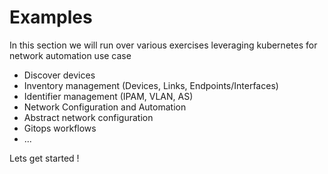 # Examples

In this section we will run over various exercises leveraging kubernetes for network automation use case

- Discover devices
- Inventory management (Devices, Links, Endpoints/Interfaces)
- Identifier management (IPAM, VLAN, AS)
- Network Configuration and Automation
- Abstract network configuration
- Gitops workflows
- ...

Lets get started !